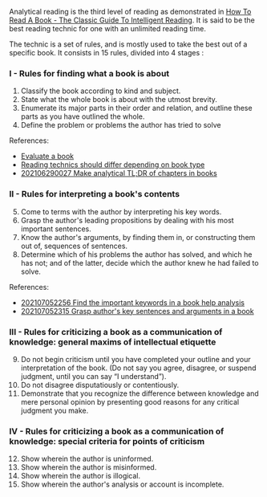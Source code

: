 Analytical reading is the third level of reading as demonstrated in [How To Read A Book - The Classic Guide To Intelligent Reading](How%20To%20Read%20A%20Book,%20The%20Classic%20Guide%20To%20Intelligent%20Reading%20-%20Mortimer%20J.%20Adler,%20Charles%20Van%20Doren.md). It is said to be the best reading technic for one with an unlimited reading time. 

The technic is a set of rules, and is mostly used to take the best out of a specific book. It consists in 15 rules, divided into 4 stages :
### I - Rules for finding what a book is about
1. Classify the book according to kind and subject.
2. State what the whole book is about with the utmost brevity.
3. Enumerate its major parts in their order and relation, and outline these parts as you have outlined the whole.
4. Define the problem or problems the author has tried to solve

References: 
- [Evaluate a book](Evaluate%20a%20book.md)
- [Reading technics should differ depending on book type](Reading%20technics%20should%20differ%20depending%20on%20book%20type.md)
- [202106290027 Make analytical TL;DR of chapters in books](202106290027%20Make%20analytical%20TL;DR%20of%20chapters%20in%20books.md)

### II - Rules for interpreting a book's contents
5. Come to terms with the author by interpreting his key words.
6. Grasp the author's leading propositions by dealing with his most important sentences.
7. Know the author's arguments, by finding them in, or constructing them out of, sequences of sentences.
8. Determine which of his problems the author has solved, and which he has not; and of the latter, decide which the author knew he had failed to solve.

References: 
- [202107052256 Find the important keywords in a book help analysis](202107052256%20Find%20the%20important%20keywords%20in%20a%20book%20help%20analysis.md)
- [202107052315 Grasp author's key sentences and arguments in a book](202107052315%20Grasp%20author's%20key%20sentences%20and%20arguments%20in%20a%20book.md)

### III - Rules for criticizing a book as a communication of knowledge: general maxims of intellectual etiquette
9. Do not begin criticism until you have completed your outline and your interpretation of the book. (Do not say you agree, disagree, or suspend judgment, until you can say “I understand”).
10. Do not disagree disputatiously or contentiously.
11. Demonstrate that you recognize the difference between knowledge and mere personal opinion by presenting good reasons for any critical judgment you make.

### IV - Rules for criticizing a book as a communication of knowledge: special criteria for points of criticism
12. Show wherein the author is uninformed.
13. Show wherein the author is misinformed.
14. Show wherein the author is illogical.
15. Show wherein the author's analysis or account is incomplete.


